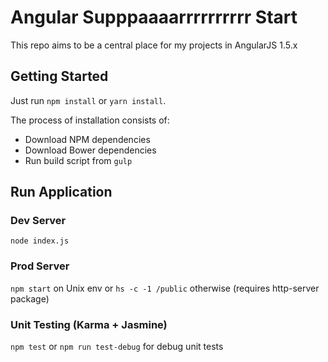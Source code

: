 # Angular Supppaaaarrrrrrrrrr Start

This repo aims to be a central place for my projects in AngularJS 1.5.x

## Getting Started

Just run `npm install` or `yarn install`.

The process of installation consists of:

* Download NPM dependencies
* Download Bower dependencies
* Run build script from `gulp`

## Run Application

### Dev Server
`node index.js`
### Prod Server
`npm start` on Unix env or `hs -c -1 /public` otherwise (requires http-server package)
### Unit Testing (Karma + Jasmine)
`npm test` or `npm run test-debug` for debug unit tests

